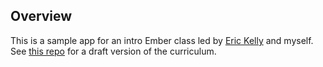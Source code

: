 ## Overview

This is a sample app for an intro Ember class led by [Eric Kelly](https://github.com/heroiceric) and myself.  See [this repo](https://github.com/hchood/ember-tutorial-02-2015) for a draft version of the curriculum.
